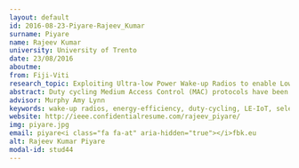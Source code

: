 ```yaml
---
layout: default 
id: 2016-08-23-Piyare-Rajeev_Kumar
surname: Piyare
name: Rajeev Kumar
university: University of Trento
date: 23/08/2016
aboutme: 
from: Fiji-Viti
research_topic: Exploiting Ultra-low Power Wake-up Radios to enable Low Energy Internet of Things (LE-IoT)
abstract: Duty cycling Medium Access Control (MAC) protocols have been extensively applied in wireless sensor networks to reduce energy consumption by periodically putting the main radio into sleep mode. However, these protocols suffer from overhearing and idle listening causing considerable energy waste. This energy wastage can be greatly reduced by using a secondary ultra-low power wake-up radio to completely switch off the main radio and only wake it up when there is communication. To date, most effort has been devoted to the hardware level, but no consideration has been dedicated to the design of communication protocols based on wake-up radios. To exploit the full potential of wake-up radios, cross-layer integration at the higher level is required. My research work focuses on the design of novel wake-up radio MAC and Routing protocols with evaluation using test-beds and real-life deployments.
advisor: Murphy Amy Lynn
keywords: wake-up radios, energy-efficiency, duty-cycling, LE-IoT, selective awakening, radio-on-demand
website: http://ieee.confidentialresume.com/rajeev_piyare/
img: piyare.jpg
email: piyare<i class="fa fa-at" aria-hidden="true"></i>fbk.eu
alt: Rajeev Kumar Piyare
modal-id: stud44
---
```

